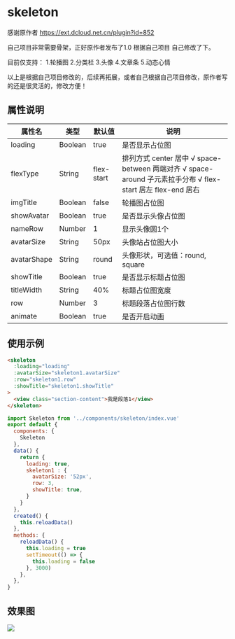 # skeleton
感谢原作者 https://ext.dcloud.net.cn/plugin?id=852

自己项目非常需要骨架，正好原作者发布了1.0   根据自己项目 自己修改了下。

目前仅支持：
1.轮播图
2.分类栏
3.头像
4.文章条
5.动态心情

以上是根据自己项目修改的，后续再拓展，或者自己根据自己项目修改，原作者写的还是很灵活的，修改方便！


## 属性说明

|属性名|类型|默认值|说明|
| -- | -- | --|--|
| loading | Boolean | true | 是否显示占位图 |
| flexType | String | flex-start | 排列方式 center	居中	√		space-between	两端对齐	√		space-around	子元素拉手分布	√		flex-start	居左		flex-end	居右 |
| imgTitle | Boolean | false | 轮播图占位图 |
| showAvatar | Boolean | true | 是否显示头像占位图 |
| nameRow | Number | 1 | 显示头像圆1个 |
| avatarSize | String | 50px | 头像站占位图大小 |
| avatarShape | String | round | 头像形状，可选值：round, square |
| showTitle | Boolean | true | 是否显示标题占位图 |
| titleWidth | String | 40% | 标题占位图宽度 |
| row | Number|  3 | 标题段落占位图行数 |
| animate | Boolean | true | 是否开启动画 |

## 使用示例

```html
<skeleton
  :loading="loading"
  :avatarSize="skeleton1.avatarSize"
  :row="skeleton1.row"
  :showTitle="skeleton1.showTitle"
>
  <view class="section-content">我是段落1</view>
</skeleton>
```

```javascript
import Skeleton from '../components/skeleton/index.vue'
export default {
  components: {
    Skeleton
  },
  data() {
    return {
      loading: true,
      skeleton1 : {
        avatarSize: '52px',
        row: 3,
        showTitle: true,
      }
    }
  },
  created() {
    this.reloadData()
  },
  methods: {
    reloadData() {
      this.loading = true
      setTimeout(() => {
        this.loading = false
      }, 3000)
    },
  },
}
```

## 效果图

![](http://images.alisali.cn/img_20191014113211.png)
